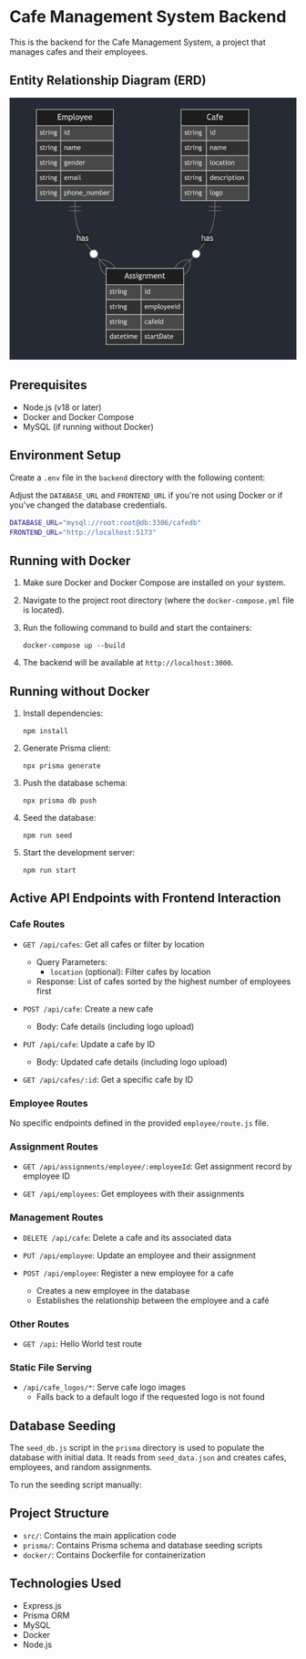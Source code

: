 # Cafe Management System Backend

This is the backend for the Cafe Management System, a project that manages cafes and their employees.

## Entity Relationship Diagram (ERD)

![Entity Relationship Diagram](./public/readme/erd.png)

## Prerequisites

- Node.js (v18 or later)
- Docker and Docker Compose
- MySQL (if running without Docker)

## Environment Setup

Create a `.env` file in the `backend` directory with the following content:


Adjust the `DATABASE_URL` and `FRONTEND_URL` if you're not using Docker or if you've changed the database credentials.

```bash
DATABASE_URL="mysql://root:root@db:3306/cafedb"
FRONTEND_URL="http://localhost:5173"
```

## Running with Docker

1. Make sure Docker and Docker Compose are installed on your system.
2. Navigate to the project root directory (where the `docker-compose.yml` file is located).
3. Run the following command to build and start the containers:

   ```
   docker-compose up --build
   ```

4. The backend will be available at `http://localhost:3000`.

## Running without Docker

1. Install dependencies:

   ```
   npm install
   ```

2. Generate Prisma client:

   ```
   npx prisma generate
   ```

3. Push the database schema:

   ```
   npx prisma db push
   ```

4. Seed the database:

   ```
   npm run seed
   ```

5. Start the development server:

   ```
   npm run start
   ```

## Active API Endpoints with Frontend Interaction


### Cafe Routes

- `GET /api/cafes`: Get all cafes or filter by location
  - Query Parameters:
    - `location` (optional): Filter cafes by location
  - Response: List of cafes sorted by the highest number of employees first

- `POST /api/cafe`: Create a new cafe
  - Body: Cafe details (including logo upload)

- `PUT /api/cafe`: Update a cafe by ID
  - Body: Updated cafe details (including logo upload)

- `GET /api/cafes/:id`: Get a specific cafe by ID

### Employee Routes

No specific endpoints defined in the provided `employee/route.js` file.

### Assignment Routes

- `GET /api/assignments/employee/:employeeId`: Get assignment record by employee ID

- `GET /api/employees`: Get employees with their assignments

### Management Routes

- `DELETE /api/cafe`: Delete a cafe and its associated data

- `PUT /api/employee`: Update an employee and their assignment

- `POST /api/employee`: Register a new employee for a cafe
  - Creates a new employee in the database
  - Establishes the relationship between the employee and a café

### Other Routes

- `GET /api`: Hello World test route

### Static File Serving

- `/api/cafe_logos/*`: Serve cafe logo images
  - Falls back to a default logo if the requested logo is not found


## Database Seeding

The `seed_db.js` script in the `prisma` directory is used to populate the database with initial data. It reads from `seed_data.json` and creates cafes, employees, and random assignments.

To run the seeding script manually:


## Project Structure

- `src/`: Contains the main application code
- `prisma/`: Contains Prisma schema and database seeding scripts
- `docker/`: Contains Dockerfile for containerization

## Technologies Used

- Express.js
- Prisma ORM
- MySQL
- Docker
- Node.js